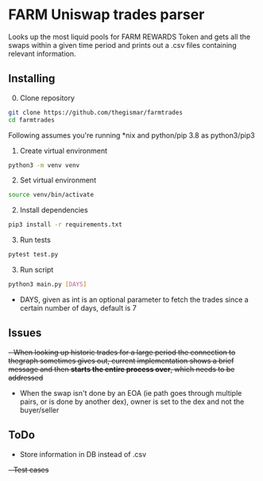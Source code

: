 # FARM Uniswap trades parser

Looks up the most liquid pools for FARM REWARDS Token and gets all the swaps within a given time period and prints out a .csv files containing relevant information.

## Installing

0. Clone repository

```bash
git clone https://github.com/thegismar/farmtrades
cd farmtrades
```


Following assumes you're running *nix and python/pip 3.8 as python3/pip3

1. Create virtual environment

```bash
python3 -m venv venv
```

2. Set virtual environment

```bash
source venv/bin/activate
```

2. Install dependencies

```bash
pip3 install -r requirements.txt
```

3. Run tests

 ```bash
pytest test.py
```

3. Run script

```bash
python3 main.py [DAYS]
```

- DAYS, given as int is an optional parameter to fetch the trades  since a certain number of days, 
default is 7

## Issues

~~- When looking up historic trades for a large period the connection to thegraph sometimes gives out, current 
  implementation shows a brief message and then **starts the entire process over**, which needs to be addressed~~
  
  
- When the swap isn't done by an EOA (ie path goes through multiple pairs, or is done by another dex), owner is set  to the dex and not the buyer/seller  

## ToDo

- Store information in DB instead of .csv

~~- Test cases~~
